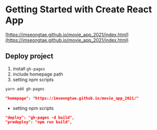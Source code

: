 # Getting Started with Create React App

[https://imseongtae.github.io/movie_app_2021/index.html](https://imseongtae.github.io/movie_app_2021/index.html)

## Deploy project
1. install `gh-pages`
1. include homepage path
1. setting npm scripts

```bash
yarn add gh-pages
```

```json
"homepage": "https://imseongtae.github.io/movie_app_2021/"
```


- setting npm scripts

```json
"deploy": "gh-pages -d build",
"predeploy": "npm run build",
```